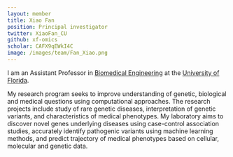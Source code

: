 ```yaml
---
layout: member
title: Xiao Fan
position: Principal investigator
twitter: XiaoFan_CU
github: xf-omics
scholar: CAFX9qEWkI4C
image: /images/team/Fan_Xiao.png
---
```


I am an Assistant Professor in [Biomedical Engineering](https://www.bme.ufl.edu/) at the [University of Florida](https://www.ufl.edu).

My research program seeks to improve understanding of genetic, biological and medical questions using computational approaches. The research projects include study of rare genetic diseases, interpretation of genetic variants, and characteristics of medical phenotypes. My laboratory aims to discover novel genes underlying diseases using case-control association studies, accurately identify pathogenic variants using machine learning methods, and predict trajectory of medical phenotypes based on cellular, molecular and genetic data.